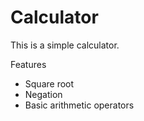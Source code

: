 # Calculator
This is a simple calculator.

Features
- Square root
- Negation
- Basic arithmetic operators